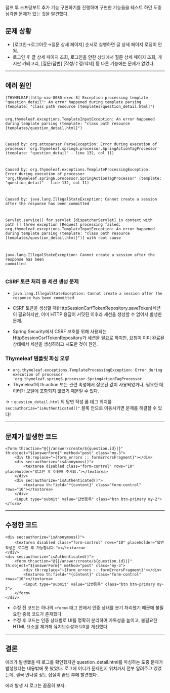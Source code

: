 <p>점프 투 스프링부트 추가 기능 구현하기를 진행하며 구현한 기능들을 테스트 하던 도중 심각한 문제가 있는 것을 발견했다.</p>
<h2 id="문제-상황">문제 상황</h2>
<ul>
<li>[로그인→로그아웃→질문 상세 페이지] 순서로 실행하면 글 상세 페이지 로딩이 안됨.</li>
<li>로그인 후 글 상세 페이지 조회, 로그인을 안한 상태에서 질문 상세 페이지 조회, 게시판 카테고리, [질문/답변] [작성/수정/삭제] 등 다른 기능에는 문제가 없었다.</li>
</ul>
<hr />
<h2 id="에러-원인">에러 원인</h2>
<pre><code>[THYMELEAF][http-nio-8080-exec-8] Exception processing template &quot;question_detail&quot;: An error happened during template parsing (template: &quot;class path resource [templates/question_detail.html]&quot;)

org.thymeleaf.exceptions.TemplateInputException: An error happened during template parsing (template: &quot;class path resource [templates/question_detail.html]&quot;)

Caused by: org.attoparser.ParseException: Error during execution of processor 'org.thymeleaf.spring6.processor.SpringActionTagProcessor' (template: &quot;question_detail&quot; - line 132, col 11)

Caused by: org.thymeleaf.exceptions.TemplateProcessingException: Error during execution of processor 'org.thymeleaf.spring6.processor.SpringActionTagProcessor' (template: &quot;question_detail&quot; - line 132, col 11)

Caused by: java.lang.IllegalStateException: Cannot create a session after the response has been committed

Servlet.service() for servlet [dispatcherServlet] in context with path [] threw exception [Request processing failed: org.thymeleaf.exceptions.TemplateInputException: An error happened during template parsing (template: &quot;class path resource [templates/question_detail.html]&quot;)] with root cause

java.lang.IllegalStateException: Cannot create a session after the response has been committed</code></pre><h3 id="csrf-토큰-처리-중-세션-생성-문제">CSRF 토큰 처리 중 세션 생성 문제</h3>
<ul>
<li><p><code>java.lang.IllegalStateException: Cannot create a session after the response has been committed</code></p>
</li>
<li><p>CSRF 토큰을 생성할 때(HttpSessionCsrfTokenRepository.saveToken)세션이 필요하지만, 이미 HTTP 응답이 커밋된 이후라 세션을 생성할 수 없어서 발생한 문제.</p>
</li>
<li><p>Spring Security에서 CSRF 보호를 위해 사용되는 HttpSessionCsrfTokenRepository가 세션을 필요로 하지만, 요청이 이미 완료된 상태에서 세션을 생성하려고 시도한 것이 원인.</p>
</li>
</ul>
<h3 id="thymeleaf-템플릿-파싱-오류">Thymeleaf 템플릿 파싱 오류</h3>
<ul>
<li><code>org.thymeleaf.exceptions.TemplateProcessingException: Error during execution of processor 'org.thymeleaf.spring6.processor.SpringActionTagProcessor'</code></li>
<li>Thymeleaf의 th:action 또는 관련 속성에서 잘못된 값이 사용되었거나, 필요한 데이터가 모델에 포함되지 않았기 때문일 수 있다.</li>
</ul>
<p>→ - <code>question_detail.html</code> 의 답변 작성 폼 태그 위치를 <code>sec:authorize=&quot;isAuthenticated()&quot;</code> 블록 안으로 이동시키면 문제를 해결할 수 있다!</p>
<hr />
<h2 id="문제가-발생한-코드">문제가 발생한 코드</h2>
<pre><code class="language-html">&lt;form th:action=&quot;@{|/answer/create/${question.id}|}&quot; th:object=&quot;${answerForm}&quot; method=&quot;post&quot; class=&quot;my-3&quot;&gt;
    &lt;div th:replace=&quot;~{form_errors :: formErrorsFragment}&quot;&gt;&lt;/div&gt;
    &lt;div sec:authorize=&quot;isAnonymous()&quot;&gt;
        &lt;textarea disabled class=&quot;form-control&quot; rows=&quot;10&quot; placeholder=&quot;로그인 후 이용해 주세요.&quot;&gt;&lt;/textarea&gt;
    &lt;/div&gt;
    &lt;div sec:authorize=&quot;isAuthenticated()&quot;&gt;
        &lt;textarea th:field=&quot;*{content}&quot; class=&quot;form-control&quot; rows=&quot;10&quot;&gt;&lt;/textarea&gt;
    &lt;/div&gt;
    &lt;input type=&quot;submit&quot; value=&quot;답변등록&quot; class=&quot;btn btn-primary my-2&quot;&gt;
&lt;/form&gt;</code></pre>
<hr />
<h2 id="수정한-코드">수정한 코드</h2>
<pre><code class="language-html">&lt;div sec:authorize=&quot;isAnonymous()&quot;&gt;
    &lt;textarea disabled class=&quot;form-control&quot; rows=&quot;10&quot; placeholder=&quot;답변 작성은 로그인 후 가능합니다.&quot;&gt;&lt;/textarea&gt;
&lt;/div&gt;
&lt;div sec:authorize=&quot;isAuthenticated()&quot;&gt;
    &lt;form th:action=&quot;@{|/answer/create/${question.id}|}&quot; th:object=&quot;${answerForm}&quot; method=&quot;post&quot; class=&quot;my-3&quot;&gt;
        &lt;div th:replace=&quot;~{form_errors :: formErrorsFragment}&quot;&gt;&lt;/div&gt;
        &lt;textarea th:field=&quot;*{content}&quot; class=&quot;form-control&quot; rows=&quot;10&quot;&gt;&lt;/textarea&gt;
        &lt;input type=&quot;submit&quot; value=&quot;답변등록&quot; class=&quot;btn btn-primary my-2&quot;&gt;
    &lt;/form&gt;
&lt;/div&gt;</code></pre>
<ul>
<li>수정 전 코드는 하나의 <code>&lt;form&gt;</code> 태그 안에서 인증 상태를 분기 처리했기 때문에 불필요한 중복 코드가 존재했다.</li>
<li>수정 후 코드는 인증 상태별로 UI를 명확히 분리하여 가독성을 높이고, 불필요한 HTML 요소를 제거해 유지보수성과 UX를 개선했다.</li>
</ul>
<hr />
<h2 id="결론">결론</h2>
<p>에러가 발생했을 때 로그를 확인했지만 question_detail.html를 파싱하는 도중 문제가 발생했다는 내용밖에 못 봤었다. 로그에 어디가 문제인지 위치까지 전부 알려주고 있었는데, 결국 반나절 정도 삽질이 끝난 후에 발견했다.. </p>
<blockquote>
</blockquote>
<p>에러 발생 시 로그는 꼼꼼히 보자.</p>